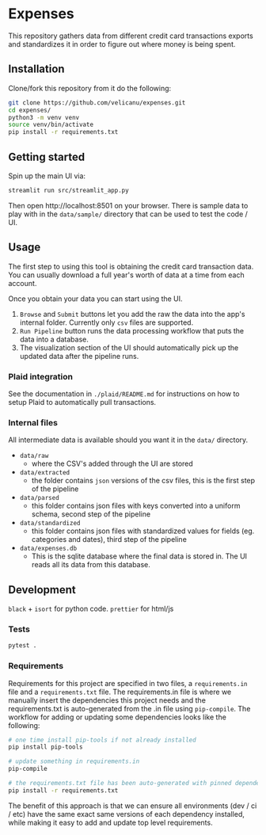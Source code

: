 # Expenses

This repository gathers data from different credit card transactions exports and
standardizes it in order to figure out where money is being spent.

## Installation

Clone/fork this repository from it do the following:

```bash
git clone https://github.com/velicanu/expenses.git
cd expenses/
python3 -m venv venv
source venv/bin/activate
pip install -r requirements.txt
```

## Getting started

Spin up the main UI via:

```bash
streamlit run src/streamlit_app.py
```

Then open http://localhost:8501 on your browser. There is sample data to play with
in the `data/sample/` directory that can be used to test the code / UI.

## Usage

The first step to using this tool is obtaining the credit card transaction data.
You can usually download a full year's worth of data at a time from each account.

Once you obtain your data you can start using the UI.

1. `Browse` and `Submit` buttons let you add the raw the data into the app's internal folder. Currently only `csv` files are supported.
2. `Run Pipeline` button runs the data processing workflow that puts the data into a database.
3. The visualization section of the UI should automatically pick up the updated data after the pipeline runs.

### Plaid integration

See the documentation in `./plaid/README.md` for instructions on how to setup Plaid to
automatically pull transactions.

### Internal files

All intermediate data is available should you want it in the `data/` directory.
- `data/raw`
  - where the CSV's added through the UI are stored
- `data/extracted`
  - the folder contains `json` versions of the csv files, this is the first step of the pipeline
- `data/parsed`
  - this folder contains json files with keys converted into a uniform schema, second step of the pipeline
- `data/standardized`
  - this folder contains json files with standardized values for fields (eg. categories and dates), third step of the pipeline
- `data/expenses.db`
  - This is the sqlite database where the final data is stored in. The UI reads all its data from this database.

## Development

`black` + `isort` for python code. `prettier` for html/js

### Tests

```bash
pytest .
```

### Requirements

Requirements for this project are specified in two files, a `requirements.in` file and a
`requirements.txt` file. The requirements.in file is where we manually insert the
dependencies this project needs and the requirements.txt is auto-generated from the .in
file using `pip-compile`. The workflow for adding or updating some dependencies looks
like the following:

```bash
# one time install pip-tools if not already installed
pip install pip-tools

# update something in requirements.in
pip-compile

# the requirements.txt file has been auto-generated with pinned dependencies
pip install -r requirements.txt
```

The benefit of this approach is that we can ensure all environments (dev / ci / etc)
have the same exact same versions of each dependency installed, while making it easy to
add and update top level requirements.
